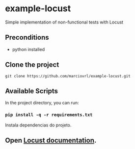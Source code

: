 # example-locust

Simple implementation of non-functional tests with Locust

## Preconditions

- python installed

## Clone the project

```
git clone https://github.com/marciovrl/example-locust.git
```

## Available Scripts

In the project directory, you can run:

### `pip install -q -r requirements.txt`

Instala dependencias do projeto.<br>

## Open [Locust documentation](https://locust.io/).
